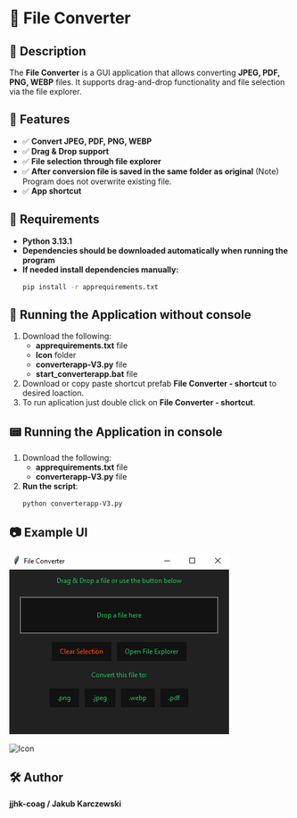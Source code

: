 # 📄 File Converter

## 📌 Description
The **File Converter** is a GUI application that allows converting **JPEG, PDF, PNG, WEBP** files. It supports drag-and-drop functionality and file selection via the file explorer.

## 🎨 Features
- ✅ **Convert JPEG, PDF, PNG, WEBP**
- ✅ **Drag & Drop support**
- ✅ **File selection through file explorer**
- ✅ **After conversion file is saved in the same folder as original** (Note) Program does not overwrite existing file.
- ✅ **App shortcut**

## 🔧 Requirements
- **Python 3.13.1**
- **Dependencies should be downloaded automatically when running the program**
- **If needed install dependencies manually:**
  ```sh
  pip install -r apprequirements.txt
  ```

## 🚀 Running the Application without console
1.  Download the following:
    - **apprequirements.txt** file
    - **Icon** folder
    - **converterapp-V3.py** file
    - **start_converterapp.bat** file
2. Download or copy paste shortcut prefab **File Converter - shortcut** to desired loaction.
3. To run aplication just double click on **File Converter - shortcut**.

## 📟 Running the Application in console
1. Download the following:
    - **apprequirements.txt** file
    - **converterapp-V3.py** file
2. **Run the script**:
   ```sh
   python converterapp-V3.py
   ```

## 📷 Example UI
![Screenshot](Media/screenshot3.png)

![Icon](Media/app_icon.jpg)

## 🛠️ Author
**jjhk-coag / Jakub Karczewski**


